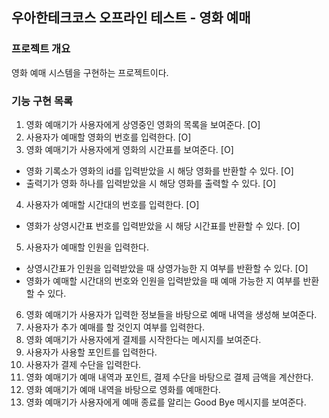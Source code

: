 ## 우아한테크코스 오프라인 테스트 - 영화 예매

### 프로젝트 개요
영화 예매 시스템을 구현하는 프로젝트이다.

### 기능 구현 목록

1. 영화 예매기가 사용자에게 상영중인 영화의 목록을 보여준다. [O]
2. 사용자가 예매할 영화의 번호를 입력한다. [O]
3. 영화 예매기가 사용자에게 영화의 시간표를 보여준다. [O]
  - 영화 기록소가 영화의 id를 입력받았을 시 해당 영화를 반환할 수 있다. [O]
  - 출력기가 영화 하나를 입력받았을 시 해당 영화를 출력할 수 있다. [O]
4. 사용자가 예매할 시간대의 번호를 입력한다. [O]
  - 영화가 상영시간표 번호를 입력받았을 시 해당 시간표를 반환할 수 있다. [O]
5. 사용자가 예매할 인원을 입력한다.
  - 상영시간표가 인원을 입력받았을 때 상영가능한 지 여부를 반환할 수 있다. [O]
  - 영화가 예매할 시간대의 번호와 인원을 입력받았을 때 예매 가능한 지 여부를 반환할 수 있다.
6. 영화 예매기가 사용자가 입력한 정보들을 바탕으로 예매 내역을 생성해 보여준다.
7. 사용자가 추가 예매를 할 것인지 여부를 입력한다.
8. 영화 예매기가 사용자에게 결제를 시작한다는 메시지를 보여준다.
9. 사용자가 사용할 포인트를 입력한다.
10. 사용자가 결제 수단을 입력한다.
11. 영화 예매기가 예매 내역과 포인트, 결제 수단을 바탕으로 결제 금액을 계산한다.
12. 영화 예매기가 예매 내역을 바탕으로 영화를 예매한다.
13. 영화 예매기가 사용자에게 예매 종료를 알리는 Good Bye 메시지를 보여준다.